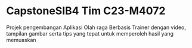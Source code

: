 # CapstoneSIB4 Tim C23-M4072
Projek pengembangan Aplikasi Olah raga Berbasis Trainer dengan video, tampilan gambar serta tips yang tepat untuk memperoleh hasil yang memuaskan
